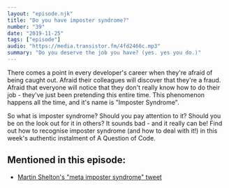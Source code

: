 ```yaml
---
layout: "episode.njk"
title: "Do you have imposter syndrome?"
number: "39"
date: "2019-11-25"
tags: ["episode"]
audio: "https://media.transistor.fm/4fd2466c.mp3"
summary: "Do you deserve the job you have? (yes. yes you do.)"
---
```


There comes a point in every developer's career when they're afraid of being caught out. Afraid their colleagues will discover that they're a fraud. Afraid that everyone will notice that they don't really know how to do their job - they've just been pretending this entire time. This phenomenon happens all the time, and it's name is "Imposter Syndrome".

So what is imposter syndrome? Should you pay attention to it? Should you be on the look out for it in others? It sounds bad - and it really can be! Find out how to recognise imposter syndrome (and how to deal with it!) in this week's authentic instalment of A Question of Code. 

## Mentioned in this episode:

* [Martin Shelton's "meta imposter syndrome" tweet](https://twitter.com/mshelton/status/1140410386753003520) 